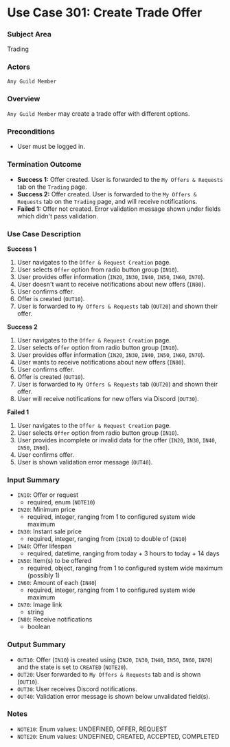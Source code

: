 # Use Case 301: Create Trade Offer

### Subject Area
Trading

### Actors
`Any Guild Member`

### Overview
`Any Guild Member` may create a trade offer with different options.

### Preconditions
- User must be logged in.

### Termination Outcome
- **Success 1:** Offer created. User is forwarded to the `My Offers & Requests` tab on the `Trading` page.
- **Success 2:** Offer created. User is forwarded to the `My Offers & Requests` tab on the `Trading` page, and will receive notifications.
- **Failed 1:** Offer not created. Error validation message shown under fields which didn't pass validation.

### Use Case Description
**Success 1**
1. User navigates to the `Offer & Request Creation` page.
2. User selects `Offer` option from radio button group (`IN10`).
3. User provides offer information (`IN20`, `IN30`, `IN40`, `IN50`, `IN60`, `IN70`).
4. User doesn't want to receive notifications about new offers (`IN80`).
4. User confirms offer.
5. Offer is created (`OUT10`).
6. User is forwarded to `My Offers & Requests` tab (`OUT20`) and shown their offer.

**Success 2**
1. User navigates to the `Offer & Request Creation` page.
2. User selects `Offer` option from radio button group (`IN10`).
3. User provides offer information (`IN20`, `IN30`, `IN40`, `IN50`, `IN60`, `IN70`).
4. User wants to receive notifications about new offers (`IN80`).
5. User confirms offer.
6. Offer is created (`OUT10`).
7. User is forwarded to `My Offers & Requests` tab (`OUT20`) and shown their offer.
8. User will receive notifications for new offers via Discord (`OUT30`).

**Failed 1**
1. User navigates to the `Offer & Request Creation` page.
2. User selects `Offer` option from radio button group (`IN10`).
3. User provides incomplete or invalid data for the offer (`IN20`, `IN30`, `IN40`, `IN50`, `IN60`).
4. User confirms offer.
5. User is shown validation error message (`OUT40`).

### Input Summary
- `IN10`: Offer or request
    - required, enum (`NOTE10`)
- `IN20`: Minimum price
    - required, integer, ranging from 1 to configured system wide maximum
- `IN30`: Instant sale price
    - required, integer, ranging from (`IN10`) to double of (`IN10`)
- `IN40`: Offer lifespan
    - required, datetime, ranging from today + 3 hours to today + 14 days
- `IN50`: Item(s) to be offered
    - required, object, ranging from 1 to configured system wide maximum (possibly 1)
- `IN60`: Amount of each (`IN40`)
    - required, integer, ranging from 1 to configured system wide maximum
- `IN70`: Image link
    - string
- `IN80`: Receive notifications
    - boolean

### Output Summary
- `OUT10`: Offer (`IN10`) is created using (`IN20`, `IN30`, `IN40`, `IN50`, `IN60`, `IN70`) and the state is set to `CREATED` (`NOTE20`).
- `OUT20`: User forwarded to `My Offers & Requests` tab and is shown (`OUT10`).
- `OUT30`: User receives Discord notifications.
- `OUT40`: Validation error message is shown below unvalidated field(s).

### Notes
- `NOTE10`: Enum values: UNDEFINED, OFFER, REQUEST
- `NOTE20`: Enum values: UNDEFINED, CREATED, ACCEPTED, COMPLETED